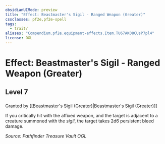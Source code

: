 ```yaml
---
obsidianUIMode: preview
title: "Effect: Beastmaster's Sigil - Ranged Weapon (Greater)"
cssclasses: pf2e,pf2e-spell
tags:
  - trait/
aliases: "Compendium.pf2e.equipment-effects.Item.TU67AK08CUsP7pl4"
license: OGL
---
```

# Effect: Beastmaster's Sigil - Ranged Weapon (Greater)
## Level 7
### 






Granted by [[Beastmaster's Sigil (Greater)|Beastmaster's Sigil (Greater)]]

If you critically hit with the affixed weapon, and the target is adjacent to a creature summoned with the _sigil_, the target takes 2d6 persistent bleed damage.

*Source: Pathfinder Treasure Vault*
*OGL*
